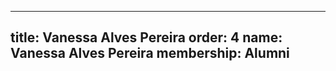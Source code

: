 ---
  title: Vanessa Alves Pereira
  order: 4
  name: Vanessa Alves Pereira
  membership: Alumni
  ---
  